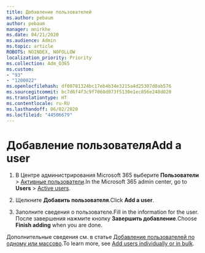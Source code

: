 ```yaml
---
title: Добавление пользователей
ms.author: pebaum
author: pebaum
manager: mnirkhe
ms.date: 04/21/2020
ms.audience: Admin
ms.topic: article
ROBOTS: NOINDEX, NOFOLLOW
localization_priority: Priority
ms.collection: Adm_O365
ms.custom:
- "93"
- "1200022"
ms.openlocfilehash: df00781324bc17eb4b34e3215a4d25307d0ab576
ms.sourcegitcommit: bc7d6f4f3c9f7060d073f5130e1ec856e248d020
ms.translationtype: HT
ms.contentlocale: ru-RU
ms.lasthandoff: 06/02/2020
ms.locfileid: "44506679"
---
```

# <a name="add-a-user"></a><span data-ttu-id="7ad1d-102">Добавление пользователя</span><span class="sxs-lookup"><span data-stu-id="7ad1d-102">Add a user</span></span>

1. <span data-ttu-id="7ad1d-103">В Центре администрирования Microsoft 365 выберите **Пользователи** > [Активные пользователи](https://admin.microsoft.com/Adminportal/Home?source=applauncher#/users).</span><span class="sxs-lookup"><span data-stu-id="7ad1d-103">In the Microsoft 365 admin center, go to **Users** > [Active users](https://admin.microsoft.com/Adminportal/Home?source=applauncher#/users).</span></span>

2. <span data-ttu-id="7ad1d-104">Щелкните **Добавить пользователя**.</span><span class="sxs-lookup"><span data-stu-id="7ad1d-104">Click **Add a user**.</span></span>

3. <span data-ttu-id="7ad1d-105">Заполните сведения о пользователе.</span><span class="sxs-lookup"><span data-stu-id="7ad1d-105">Fill in the information for the user.</span></span> <span data-ttu-id="7ad1d-106">После завершения нажмите кнопку **Завершить добавление**.</span><span class="sxs-lookup"><span data-stu-id="7ad1d-106">Choose **Finish adding** when you are done.</span></span>

<span data-ttu-id="7ad1d-107">Дополнительные сведения см. в статье [Добавление пользователей по одному или массово](https://docs.microsoft.com/microsoft-365/admin/add-users/add-users).</span><span class="sxs-lookup"><span data-stu-id="7ad1d-107">To learn more, see [Add users individually or in bulk](https://docs.microsoft.com/microsoft-365/admin/add-users/add-users).</span></span>